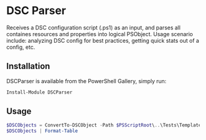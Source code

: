 
# DSC Parser

Receives a DSC configuration script (.ps1) as an input, and parses all containes resources and properties into logical PSObject. Usage scenario include: analyzing DSC config for best practices, getting quick stats out of a config, etc.

## Installation

DSCParser is available from the PowerShell Gallery, simply run:

```powershell
Install-Module DSCParser
```

## Usage

```powershell
$DSCObjects = ConvertTo-DSCObject -Path $PSScriptRoot\..\Tests\Templates\Template1.ps1 -IncludeComments $true
$DSCObjects | Format-Table
```
